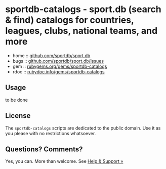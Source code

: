 # sportdb-catalogs - sport.db (search & find) catalogs for countries, leagues, clubs, national teams, and more


* home  :: [github.com/sportdb/sport.db](https://github.com/sportdb/sport.db)
* bugs  :: [github.com/sportdb/sport.db/issues](https://github.com/sportdb/sport.db/issues)
* gem   :: [rubygems.org/gems/sportdb-catalogs](https://rubygems.org/gems/sportdb-catalogs)
* rdoc  :: [rubydoc.info/gems/sportdb-catalogs](http://rubydoc.info/gems/sportdb-catalogs)




## Usage


to be done



## License

The `sportdb-catalogs` scripts are dedicated to the public domain.
Use it as you please with no restrictions whatsoever.


## Questions? Comments?

Yes, you can. More than welcome.
See [Help & Support »](https://github.com/openfootball/help)
